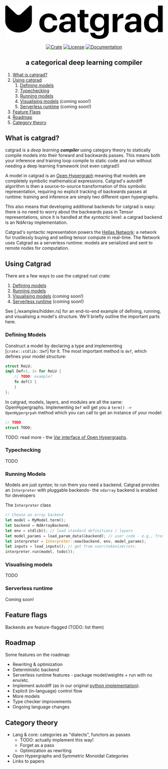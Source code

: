 <div style="text-align: center;" align="center">

[![catgrad][catgrad_img]][catgrad_link]

[![Crate][crate_img]][crate_link]
[![License][license_img]][license_file]
[![Documentation][docs_img]][docs_link]

## a categorical deep learning compiler <!-- omit in toc -->

</div>

1. [What is catgrad?](#what-is-catgrad)
1. [Using catgrad](#using-catgrad)
    1. [Defining models](#defining-models)
    1. [Typechecking](#typechecking)
    1. [Running models](#running-models)
    1. [Visualising models](#visualising-models) (coming soon!)
    1. [Serverless runtime](#serverless-runtime) (coming soon!)
1. [Feature Flags](#feature-flags)
1. [Roadmap](#roadmap)
1. [Category theory](#category-theory)

## What is catgrad?

catgrad is a *deep learning **compiler*** using category theory to statically
compile models into their forward and backwards passes.
This means both your inference *and* training loop compile to static code and
run without needing a deep learning framework (not even catgrad!)

A model in catgrad is an [Open Hypergraph](https://docs.rs/open-hypergraphs/)
meaning that models are completely symbolic mathematical expressions.
Catgrad's autodiff algorithm is then a source-to-source transformation of this
symbolic representation, requiring no explicit tracking of backwards passes at
runtime: training and inference are simply two different open hypergraphs.

This also means that developing additional backends for catgrad is easy: there
is no need to worry about the backwards pass in Tensor representations, since
it is handled at the *syntactic* level: a catgrad backend is an NdArray
implementation.

Catgrad's syntactic representation powers the [Hellas
Network](https://hellas.ai/): a network for trustlessly buying and selling
tensor compute in real-time.
The Network uses Catgrad as a serverless runtime: models are serialized and
sent to remote nodes for computation.

## Using Catgrad

There are a few ways to use the catgrad rust crate:

1. [Defining models](#defining-models)
1. [Running models](#running-models)
1. [Visualising models](#visualising-models) (coming soon!)
1. [Serverless runtime](#serverless-runtime) (coming soon!)

See [./examples/hidden.rs] for an end-to-end example of defining, running, and
visualising a model's structure.
We'll briefly outline the important parts here.

### Defining Models

Construct a model by declaring a type and implementing [`crate::stdlib::Def`] for it.
The most important method is `def`, which defines your model structure:

```rust
struct ReLU;
impl Def<1, 1> for ReLU {
    // TODO: example?
    fn def() {
    }
};
```

In catgrad, models, layers, and modules are all the same: OpenHypergraphs.
Implementing `Def` will get you a `term() -> OpenHypergrpah` method which you can call to get an instance of your model:

```rust
// TODO
struct TODO;
```

TODO: read more - the [Var interface of Open Hypergraphs](https://docs.rs/open-hypergraphs/latest/open_hypergraphs/lax/var/index.html).

### Typechecking

TODO

### Running Models

Models are just *syntax*; to run them you need a backend.
Catgrad provides an `Interpreter` with pluggable backends- the `ndarray` backend is enabled for developers

The `Interpreter` class 

```rust
// Choose an array backend
let model = MyModel.term();
let backend = NdArrayBackend;
let env = stdlib(); // load standard definitions / layers
let model_params = load_param_data(&backend); // user code - e.g., from safetensors
let interpreter = Interpreter::new(backend, env, model_params);
let inputs = load_inputs(); // get from user/tokenizer/etc.
interpreter.run(model, todo());
```

### Visualising models

TODO

### Serverless runtime

Coming soon!

## Feature flags

Backends are feature-flagged (TODO: list them)

## Roadmap

Some features on the roadmap:

- Rewriting & optimization
- Deterministic backend
- Serverless runtime features - package model/weights + run with no env/etc.
- Implement autodiff (as in our original [python implementation](..)).
- Explicit (in-language) control flow
- More models
- Type checker improvements
- Ongoing language changes

## Category theory

- Lang & core: categories as "dialects", functors as passes
    - TODO: actually implement this way!
    - Forget as a pass
    - Optimization as rewriting
- Open Hypergraphs and Symmetric Monoidal Categories
- Links to papers

<!-- Badges and Logo -->
[crate_link]: https://crates.io/crates/catgrad "Crate listing"
[crate_img]: https://img.shields.io/crates/v/catgrad.svg?style=for-the-badge&color=f46623 "Crate badge"
[docs_link]: https://docs.rs/catgrad/latest/catgrad "Crate documentation"
[docs_img]: https://img.shields.io/docsrs/catgrad/latest.svg?style=for-the-badge "Documentation badge"
[license_file]: https://github.com/hellas-ai/catgrad/blob/master/LICENSE "Project license"
[license_img]: https://img.shields.io/crates/l/catgrad.svg?style=for-the-badge "License badge"

[catgrad_link]: https://catgrad.com
[catgrad_img]: ../catgrad.svg
